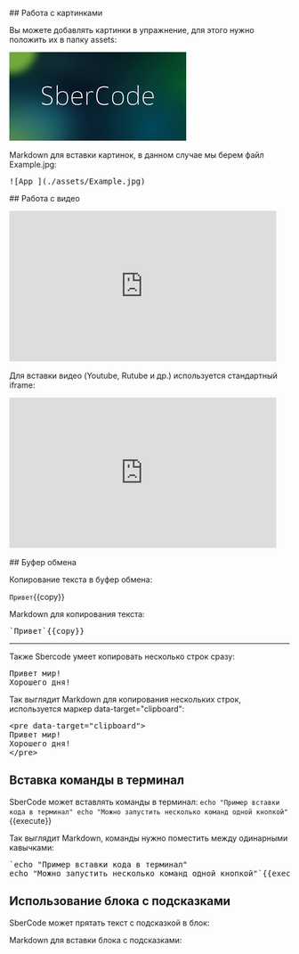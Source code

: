 ## Работа с картинками

Вы можете добавлять картинки в упражнение, для этого нужно положить их в папку assets:

![App_](./assets/Example.jpg)

Markdown для вставки картинок, в данном случае мы берем файл Example.jpg:

<pre>
![App_](./assets/Example.jpg)
</pre>
  
  
## Работа с видео

<iframe width="480" height="270" src="https://www.youtube.com/embed/syrGPPekLHQ" title="YouTube video player" frameborder="0" allow="accelerometer; autoplay; clipboard-write; encrypted-media; gyroscope; picture-in-picture; web-share" allowfullscreen></iframe>

Для вставки видео (Youtube, Rutube и др.) используется стандартный iframe:

<pre>
<iframe width="480" height="270" src="https://www.youtube.com/embed/syrGPPekLHQ" title="YouTube video player" frameborder="0" allow="accelerometer; autoplay; clipboard-write; encrypted-media; gyroscope; picture-in-picture; web-share" allowfullscreen></iframe>
</pre>


## Буфер обмена

Копирование текста в буфер обмена:

`Привет`{{copy}}


Markdown для копирования текста:

<pre>
`Привет`{{copy}}
</pre>

***
Также Sbercode умеет копировать несколько строк сразу:

<pre data-target="clipboard">
Привет мир!
Хорошего дня!
</pre>


Так выглядит Markdown для копирования нескольких строк, используется маркер data-target="clipboard":

<pre>
&#x3C;pre data-target=&#x22;clipboard&#x22;&#x3E;
Привет мир!
Хорошего дня!
&#x3C;/pre&#x3E;
</pre>


## Вставка команды в терминал
SberCode может вставлять команды в терминал:
`echo "Пример вставки кода в терминал"
echo "Можно запустить несколько команд одной кнопкой"`{{execute}}


Так выглядит Markdown, команды нужно поместить между одинарными кавычками:

<pre>
`echo "Пример вставки кода в терминал"
echo "Можно запустить несколько команд одной кнопкой"`{{execute}}
</pre>


## Использование блока с подсказками
SberCode может прятать текст с подсказкой в блок:
<hint-block title="Нажмите, чтобы увидеть подсказку" text="Здесь вы можете подсказать решение какой-нибудь задачи. Учтите, что блок с подсказой не поддерживает форматирование текста"/>


Markdown для вставки блока с подсказками:

<pre>
<hint-block title="Нажмите, чтобы увидеть подсказку" text="Здесь вы можете подсказать решение какой-нибудь задачи. Учтите, что блок с подсказой не поддерживает форматирование текста"/>
</pre>
